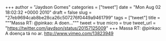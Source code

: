 
+++
author = "Jaydson Gomes"
categories = ["tweet"]
date = "Mon Aug 02 18:02:32 +0000 2010"
draft = false
slug = "27eb9694cab8be28ca26c507276f0449a9461799"
tags = ["tweet"]
title = """Massa RT: @pinkao: A doen..."""
tweet = true
micro = true
tweet_url = "https://twitter.com/jaydson/status/20157125009"
+++
Massa RT: @pinkao: A doença tá no ar. http://www.vimeo.com/13823949
